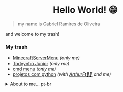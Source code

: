 <h1 align="center"> Hello World! 😁</h1>

> my name is Gabriel Ramires de Oliveira

and welcome to my trash!

### My trash
 - [MinecraftServerMenu](https://github.com/gabrielramires/MinecraftServerMenu) *(only me)*
 - [Todyynho Junior](https://github.com/gabrielramires/Todyynho-Junior) *(only me)*
 - [cmd menu](https://github.com/gabrielramires/cmd_menu) *(only me)*
 - [projetos com python](https://github.com/gabrielramires/projetos-com-python) *(with [ArthurFt👩‍🦲](https://github.com/ArthurFt) and me)*
 
<details>
<summary>About to me... pt-br</summary>
<br>
 
> gosto de programar. Mas talvez no futuro utilizar minhas habilidades de Programar para gerar dinheiro ou algo parecido
em fim, nos meus dias eu fico maior tempo programando e criando mapas no [Roblox](https://roblox.com) sim não me critique até que a criação de Mapas melhora minha vizão em programar [Lua](https://www.lua.org)

os tipos de linguagem que amo programar são:

1. [Node.js](https://nodejs.org) *(JavaScript)*
2. [Lua](https://www.lua.org)
3. [Markdown](https://www.markdownguide.org)
4. [Html](https://developer.mozilla.org/docs/Web/HTML) junto [Css](https://developer.mozilla.org/docs/Web/CSS)
5. [Ruby](https://www.ruby-lang.org) (aprendendo) *com uso de [Jekyll](https://jekyllrb.com)*
6. [Batch](https://docs.microsoft.com/azure/batch/)
7. [Python](https://www.python.org)

Em fim são essas as linguagem que amo programar :D
 
- estou Começando a usar [Jekyll](https://jekyllrb.com)!\
 Meus projetos em [Jekyll](https://jekyllrb.com):\
 [MinecraftServerMenu](https://gabrielramires.github.io/MinecraftServerMenu)
 
</details>
